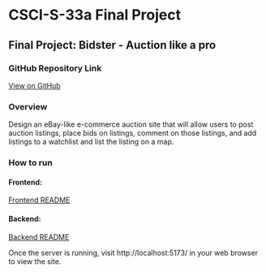 # CSCI-S-33a Final Project

## Final Project: Bidster - Auction like a pro

### GitHub Repository Link

[View on GitHub](https://github.com/rachit995/CSCI-S-33a-final-project)

### Overview

Design an eBay-like e-commerce auction site that will allow users to post auction listings, place bids on listings, comment on those listings, and add listings to a watchlist and list the listing on a map.

### How to run

#### Frontend:

[Frontend README](client/README.md)

#### Backend:

[Backend README](server/README.md)


Once the server is running, visit http://localhost:5173/ in your web browser to view the site.


